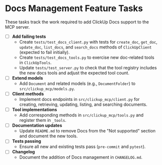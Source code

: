 # Docs Management Feature Tasks

These tasks track the work required to add ClickUp Docs support to the MCP server.

- [ ] **Add failing tests**
  - Create `tests/test_docs_client.py` with tests for `create_doc`, `get_doc`, `update_doc`, `list_docs`, and `search_docs` methods of `ClickUpClient` (expected to fail initially).
  - Create `tests/test_docs_tools.py` to exercise new doc-related tools in `ClickUpTools`.
  - Update `tests/test_server.py` to check that the tool registry includes the new docs tools and adjust the expected tool count.
- [ ] **Extend models**
  - Add `Document` and related models (e.g., `DocumentFolder`) to `src/clickup_mcp/models.py`.
- [ ] **Client methods**
  - Implement docs endpoints in `src/clickup_mcp/client.py` for creating, retrieving, updating, listing, and searching documents.
- [ ] **Tool implementations**
  - Add corresponding methods in `src/clickup_mcp/tools.py` and register them in `_tools`.
- [ ] **Documentation updates**
  - Update `README.md` to remove Docs from the "Not supported" section and document the new tools.
- [ ] **Tests passing**
  - Ensure all new and existing tests pass (`pre-commit` and `pytest`).
- [ ] **Changelog**
  - Document the addition of Docs management in `CHANGELOG.md`.

